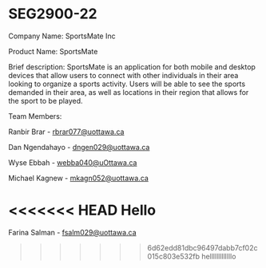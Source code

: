 # SEG2900-22
Company Name: SportsMate Inc

Product Name: SportsMate

Brief description: SportsMate is an application for both mobile and desktop devices that allow users to connect with other individuals in their area looking to organize a sports activity. Users will be able to see the sports demanded in their area, as well as locations in their region that allows for the sport to be played.

Team Members:

Ranbir Brar - rbrar077@uottawa.ca

Dan Ngendahayo - dngen029@uottawa.ca

Wyse Ebbah - webba040@uOttawa.ca

Michael Kagnew - mkagn052@uottawa.ca

<<<<<<< HEAD
Hello
=======
Farina Salman - fsalm029@uottawa.ca
>>>>>>> 6d62edd81dbc96497dabb7cf02c015c803e532fb
 helllllllllllllo